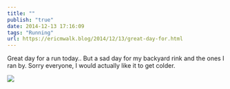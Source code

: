```yaml
---
title: ""
publish: "true"
date: 2014-12-13 17:16:09
tags: "Running"
url: https://ericmwalk.blog/2014/12/13/great-day-for.html
---
```


Great day for a run today.. But a sad day for my backyard rink and the ones I ran by. Sorry everyone, I would actually like it to get colder.

![](https://ericmwalk.blog/uploads/2022/fc2de57385.jpg)